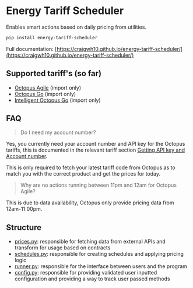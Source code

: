 # Energy Tariff Scheduler

Enables smart actions based on daily pricing from utilities.

```sh
pip install energy-tariff-scheduler
```

Full documentation: [https://craigwh10.github.io/energy-tariff-scheduler/](https://craigwh10.github.io/energy-tariff-scheduler/)

## Supported tariff's (so far)

- [Octopus Agile](https://octopus.energy/smart/agile/) (import only)
- [Octopus Go](https://octopus.energy/smart/go/) (import only)
- [Intelligent Octopus Go](https://octopus.energy/smart/intelligent-octopus-go/) (import only)

## FAQ

> Do I need my account number?

Yes, you currently need your account number and API key for the Octopus tariffs, this is documented in the relevant tariff section <a href="https://craigwh10.github.io/energy-tariff-scheduler" target="_blank">Getting API key and Account number</a>.

This is only required to fetch your latest tariff code from Octopus as to match you with the correct product and get the prices for today.

> Why are no actions running between 11pm and 12am for Octopus Agile?

This is due to data availability, Octopus only provide pricing data from 12am-11:00pm.

## Structure

- [prices.py](./prices.py): responsible for fetching data from external APIs and transform for usage based on contracts
- [schedules.py](./schedules.py): responsible for creating schedules and applying pricing logic
- [runner.py](./runner.py): responsible for the interface between users and the program
- [config.py](./config.py): responsible for providing validated user inputted configuration and providing a way to track user passed methods
